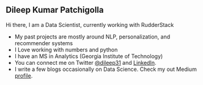 ## Dileep Kumar Patchigolla

Hi there, I am a Data Scientist, currently working with RudderStack


- My past projects are mostly around NLP, personalization, and recommender systems
- I Love working with numbers and python 
- I have an MS in Analytics (Georgia Institute of Technology)
- You can connect me on Twitter [@dileep31](https://twitter.com/dileep31) and [LinkedIn](https://www.linkedin.com/in/dileep-kumar-a747371b/).
- I write a few blogs occasionally on Data Science. Check my out Medium [profile](https://medium.com/@dileep.patchigolla/).
 
<!--
**dpatchigolla/dpatchigolla** is a ✨ _special_ ✨ repository because its `README.md` (this file) appears on your GitHub profile.

Here are some ideas to get you started:

- 🔭 I’m currently working on ...
- 🌱 I’m currently learning ...
- 👯 I’m looking to collaborate on ...
- 🤔 I’m looking for help with ...
- 💬 Ask me about ...
- 📫 How to reach me: ...
- 😄 Pronouns: ...
- ⚡ Fun fact: ...
-->
